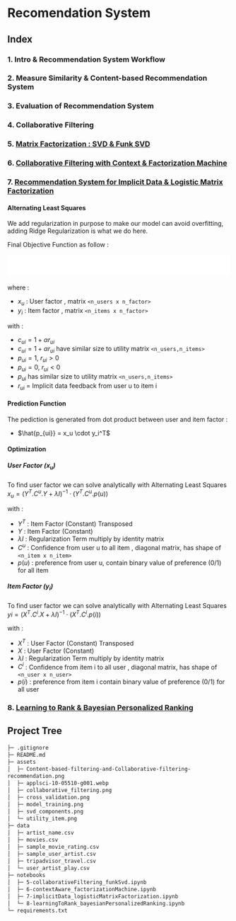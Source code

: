 # Recomendation System


## Index
### 1. Intro & Recommendation System Workflow
### 2. Measure Similarity & Content-based Recommendation System
### 3. Evaluation of Recommendation System
### 4. Collaborative Filtering
### 5. [Matrix Factorization : SVD & Funk SVD](notebooks/5-collaborativeFiltering_funkSvd.ipynb)
### 6. [Collaborative Filtering with Context & Factorization Machine](notebooks/6-contextAware_factorizationMachine.ipynb.ipynb)
### 7. [Recommendation System for Implicit Data & Logistic Matrix Factorization](notebooks/7-implicitData_logisticMatrixFactorization.ipynb)
#### Alternating Least Squares
<p> We add regularization in purpose to make our model can avoid overfitting, adding Ridge Regularization is what we do here. <p>
<p> Final Objective Function as follow : </p>

![alt text](assets/formula/equation_als_white.png)

where : 
- $x_u$ : User factor , matrix `<n_users x n_factor>`
- $y_i$ : Item factor , matrix `<n_items x n_factor>`

with : 
- $c_{ui} = 1 + \alpha r_{ui}$
- $c_{ui} = 1 + \alpha r_{ui}$ have similar size to utility matrix `<n_users,n_items>`
- $p_{ui} = 1 \text{, } r_{ui} > 0$
- $p_{ui} = 0 \text{, } r_{ui} < 0$ 
- $p_{ui}$ has similar size to utility matrix `<n_users,n_items>`
- $r_{ui}$ = Implicit data feedback from user u to item i

#### Prediction Function
The pediction is generated from dot product between user and item factor :
- $\hat{p_{ui}} = x_u \cdot y_i^T$

#### Optimization

##### User Factor ($x_u$)
To find user factor we can solve analytically with Alternating Least Squares
$x_u = (Y^T.C^u.Y + \lambda I )^{-1} \cdot (Y^T.C^u.p(u))$

with :
- $Y^T$ : Item Factor (Constant) Transposed
- $Y$ : Item Factor (Constant)
- $\lambda I$ : Regularization Term multiply by identity matrix
- $C^u$ : Confidence from user u to all item , diagonal matrix, has shape of `<n_item x n_item>`
- $p(u)$ : preference from user u, contain binary value of preference (0/1) for all item

##### Item Factor ($y_i$)


To find user factor we can solve analytically with Alternating Least Squares
$yi = (X^T.C^i.X + \lambda I )^{-1} \cdot (X^T.C^i.p(i))$

with :
- $X^T$ : User Factor (Constant) Transposed
- $X$ : User Factor (Constant)
- $\lambda I$ : Regularization Term multiply by identity matrix
- $C^i$ : Confidence from item i to all user , diagonal matrix, has shape of `<n_user x n_user>`
- $p(i)$ : preference from item i contain binary value of preference (0/1) for all user






### 8. [Learning to Rank & Bayesian Personalized Ranking](notebooks/8-learningToRank_bayesianPersonalizedRanking.ipynb)


## Project Tree

```
├─ .gitignore
├─ README.md
├─ assets
│  ├─ Content-based-filtering-and-Collaborative-filtering-recommendation.png
│  ├─ applsci-10-05510-g001.webp
│  ├─ collaborative_filtering.png
│  ├─ cross_validation.png
│  ├─ model_training.png
│  ├─ svd_components.png
│  └─ utility_item.png
├─ data
│  ├─ artist_name.csv
│  ├─ movies.csv
│  ├─ sample_movie_rating.csv
│  ├─ sample_user_artist.csv
│  ├─ tripadvisor_travel.csv
│  └─ user_artist_play.csv
├─ notebooks
│  ├─ 5-collaborativeFiltering_funkSvd.ipynb
│  ├─ 6-contextAware_factorizationMachine.ipynb
│  ├─ 7-implicitData_logisticMatrixFactorization.ipynb
│  └─ 8-learningToRank_bayesianPersonalizedRanking.ipynb
└─ requirements.txt
```